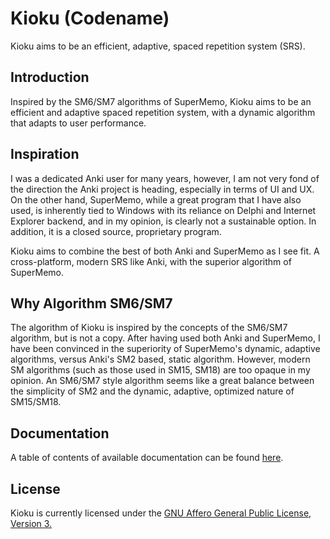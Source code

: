 # Kioku (Codename)

Kioku aims to be an efficient, adaptive, spaced repetition system (SRS).

## Introduction

Inspired by the SM6/SM7 algorithms of SuperMemo, Kioku aims to be an efficient and adaptive spaced repetition system, with a dynamic algorithm that adapts to user performance.

## Inspiration

I was a dedicated Anki user for many years, however, I am not very fond of the direction the Anki project is heading, especially in terms of UI and UX.
On the other hand, SuperMemo, while a great program that I have also used, is inherently tied to Windows with its reliance on Delphi and Internet Explorer backend, and in my opinion, is clearly not a sustainable option. In addition, it is a closed source, proprietary program.

Kioku aims to combine the best of both Anki and SuperMemo as I see fit. A cross-platform, modern SRS like Anki, with the superior algorithm of SuperMemo.

## Why Algorithm SM6/SM7

The algorithm of Kioku is inspired by the concepts of the SM6/SM7 algorithm, but is not a copy.
After having used both Anki and SuperMemo, I have been convinced in the superiority of SuperMemo's dynamic, adaptive algorithms, versus Anki's SM2 based, static algorithm. However, modern SM algorithms (such as those used in SM15, SM18) are too opaque in my opinion.
An SM6/SM7 style algorithm seems like a great balance between the simplicity of SM2 and the dynamic, adaptive, optimized nature of SM15/SM18.

## Documentation

A table of contents of available documentation can be found [here](docs.md).

## License

Kioku is currently licensed under the [GNU Affero General Public License, Version 3.](LICENSE)
